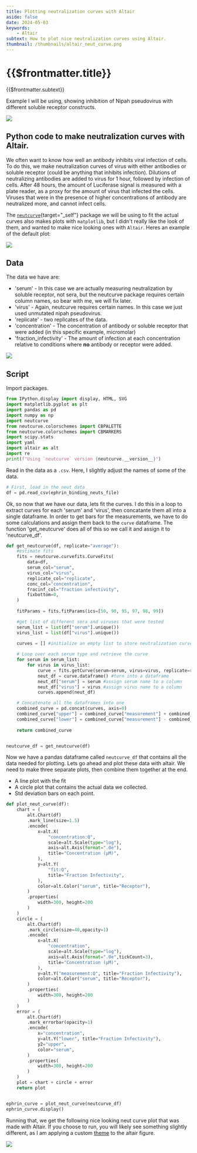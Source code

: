 ```yaml
---
title: Plotting neutralization curves with Altair
aside: false
date: 2024-05-03
keywords:
    - Altair
subtext: How to plot nice neutralization curves using Altair.
thumbnail: /thumbnails/altair_neut_curve.png
---
```


# {{$frontmatter.title}}
{{$frontmatter.subtext}}

Example I will be using, showing inhibition of Nipah pseudovirus with different soluble receptor constructs.
<div class="flex justify-center items-center">
    <img src="/images/code_posts/altair_neut_curve-01.png" />
</div>

## Python code to make neutralization curves with Altair.

We often want to know how well an antibody inhibits viral infection of cells. To do this, we make neutralization curves of virus with either antibodies or soluble receptor (could be anything that inhibits infection). Dilutions of neutralizing antibodies are added to virus for 1 hour, followed by infection of cells. After 48 hours, the amount of Luciferase signal is measured with a plate reader, as a proxy for the amount of virus that infected the cells. Viruses that were in the presence of higher concentrations of antibody are neutralized more, and cannot infect cells. 

The [```neutcurve```](https://jbloomlab.github.io/neutcurve/){target="_self"} package we will be using to fit the actual curves also makes plots with ```matplotlib```, but I didn't really like the look of them, and wanted to make nice looking ones with ```Altair```. Heres an example of the default plot:

<div class="flex justify-center items-center">
    <img src="/images/code_posts/ephrin_b2.pdf" />
</div>


## Data

The data we have are:
- 'serum' - In this case we are actually measuring neutralization by soluble receptor, not sera, but the neutcurve package requires certain column names, so bear with me, we will fix later.
- 'virus' - Again, neutcurve requires certain names. In this case we just used unmutated nipah pseudovirus.
- 'replicate' - two replicates of the data.
- 'concentration' - The concentration of antibody or soluble receptor that were added (in this specific example, micromolar)
- 'fraction_infectivity' - The amount of infection at each concentration relative to conditions where **no** antibody or receptor were added.


<div class="flex justify-center items-center">
    <img src="/images/code_posts/neut_curve_df.png" />
</div>

## Script

Import packages.

```python
from IPython.display import display, HTML, SVG
import matplotlib.pyplot as plt
import pandas as pd
import numpy as np
import neutcurve
from neutcurve.colorschemes import CBPALETTE
from neutcurve.colorschemes import CBMARKERS
import scipy.stats
import yaml
import altair as alt
import re
print(f"Using `neutcurve` version {neutcurve.__version__}")
```
Read in the data as a ```.csv```. Here, I slightly adjust the names of some of the data.

```python
# First, load in the neut data
df = pd.read_csv(ephrin_binding_neuts_file)
```
Ok, so now that we have our data, lets fit the curves. I do this in a loop to extract curves for each 'serum' and 'virus', then concatante them all into a single dataframe. In order to get bars for the measurements, we have to do some calculations and assign them back to the ```curve``` dataframe. The function 'get_neutcurve' does all of this so we call it and assign it to 'neutcurve_df'.

```python
def get_neutcurve(df, replicate="average"):
    #estimate fits
    fits = neutcurve.curvefits.CurveFits(
        data=df,
        serum_col="serum",
        virus_col="virus",
        replicate_col="replicate",
        conc_col="concentration",
        fracinf_col="fraction infectivity",
        fixbottom=0,
    )
    
    fitParams = fits.fitParams(ics=[50, 90, 95, 97, 98, 99])

    #get list of different sera and viruses that were tested
    serum_list = list(df["serum"].unique())
    virus_list = list(df["virus"].unique())

    curves = [] #initialize an empty list to store neutralization curve data
    
    # Loop over each serum type and retrieve the curve
    for serum in serum_list:
        for virus in virus_list:
            curve = fits.getCurve(serum=serum, virus=virus, replicate=replicate)
            neut_df = curve.dataframe() #turn into a dataframe
            neut_df["serum"] = serum #assign serum name to a column
            neut_df["virus"] = virus #assign virus name to a column
            curves.append(neut_df)

    # Concatenate all the dataframes into one
    combined_curve = pd.concat(curves, axis=0)
    combined_curve["upper"] = combined_curve["measurement"] + combined_curve["stderr"]
    combined_curve["lower"] = combined_curve["measurement"] - combined_curve["stderr"]
    
    return combined_curve


neutcurve_df = get_neutcurve(df)
```

Now we have a pandas dataframe called ```neutcurve_df``` that contains all the data needed for plotting. Lets go ahead and plot these data with altair. We need to make three separate plots, then combine them together at the end.
- A line plot with the fit
- A circle plot that contains the actual data we collected.
- Std deviation bars on each point.

```python
def plot_neut_curve(df):
    chart = (
        alt.Chart(df)
        .mark_line(size=1.5)
        .encode(
            x=alt.X(
                "concentration:Q",
                scale=alt.Scale(type="log"),
                axis=alt.Axis(format=".0e"),
                title="Concentration (μM)",
            ),
            y=alt.Y(
                "fit:Q",
                title="Fraction Infectivity",
            ),
            color=alt.Color("serum", title="Receptor"),
        )
        .properties(
            width=300, height=200
        )
    )
    circle = (
        alt.Chart(df)
        .mark_circle(size=40,opacity=1)
        .encode(
            x=alt.X(
                "concentration",
                scale=alt.Scale(type="log"),
                axis=alt.Axis(format=".0e",tickCount=3),
                title="Concentration (μM)",
            ),
            y=alt.Y("measurement:Q", title="Fraction Infectivity"),
            color=alt.Color("serum", title="Receptor"),
        )
        .properties(
            width=300, height=200
        )
    )
    error = (
        alt.Chart(df)
        .mark_errorbar(opacity=1)
        .encode(
            x="concentration",
            y=alt.Y("lower", title="Fraction Infectivity"),
            y2="upper",
            color="serum",
        )
        .properties(
            width=300, height=200
        )
    )
    plot = chart + circle + error
    return plot


ephrin_curve = plot_neut_curve(neutcurve_df)
ephrin_curve.display()
```


Running that, we get the following nice looking neut curve plot that was made with Altair. If you choose to run, you will likely see something slightly different, as I am applying a custom [theme](/code_pages/posts/240503_altair_theme) to the altair figure.

<div class="flex justify-center items-center">
    <img src="/images/code_posts/altair_neut_curve-01.png" />
</div>